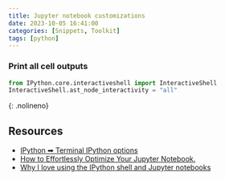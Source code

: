 ```yaml
---
title: Jupyter notebook customizations
date: 2023-10-05 16:41:00
categories: [Snippets, Toolkit]
tags: [python]
---
```


### Print all cell outputs

```python
from IPython.core.interactiveshell import InteractiveShell
InteractiveShell.ast_node_interactivity = "all"
```
{: .nolineno}

## Resources
- [IPython ➡ Terminal IPython options](https://ipython.readthedocs.io/en/stable/config/options/terminal.html)
- [How to Effortlessly Optimize Your Jupyter Notebook.](https://towardsdatascience.com/how-to-effortlessly-optimize-jupyter-notebooks-e864162a06ee)
- [Why I love using the IPython shell and Jupyter notebooks](https://opensource.com/article/21/3/ipython-shell-jupyter-notebooks)